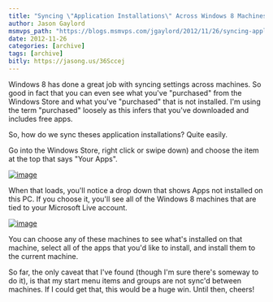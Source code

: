 ```yaml
---
title: "Syncing \"Application Installations\" Across Windows 8 Machines"
author: Jason Gaylord
msmvps_path: "https://blogs.msmvps.com/jgaylord/2012/11/26/syncing-application-installations-across-windows-8-machines/"
date: 2012-11-26
categories: [archive]
tags: [archive]
bitly: https://jasong.us/36Sccej
---
```


Windows 8 has done a great job with syncing settings across machines. So good in fact that you can even see what you've "purchased" from the Windows Store and what you've "purchased" that is not installed. I'm using the term "purchased" loosely as this infers that you've downloaded and includes free apps.

So, how do we sync theses application installations? Quite easily.

Go into the Windows Store, right click or swipe down) and choose the item at the top that says "Your Apps".

[![image](http://jasongaylord.com/Media/Default/Windows-Live-Writer/Syncing-Application-Installations-Across_B24C/image_thumb.png "image")](http://jasongaylord.com/Media/Default/Windows-Live-Writer/Syncing-Application-Installations-Across_B24C/image_2.png)

When that loads, you'll notice a drop down that shows Apps not installed on this PC. If you choose it, you'll see all of the Windows 8 machines that are tied to your Microsoft Live account.

[![image](http://jasongaylord.com/Media/Default/Windows-Live-Writer/Syncing-Application-Installations-Across_B24C/image_thumb_1.png "image")](http://jasongaylord.com/Media/Default/Windows-Live-Writer/Syncing-Application-Installations-Across_B24C/image_4.png)

You can choose any of these machines to see what's installed on that machine, select all of the apps that you'd like to install, and install them to the current machine.

So far, the only caveat that I've found (though I'm sure there's someway to do it), is that my start menu items and groups are not sync'd between machines. If I could get that, this would be a huge win. Until then, cheers!